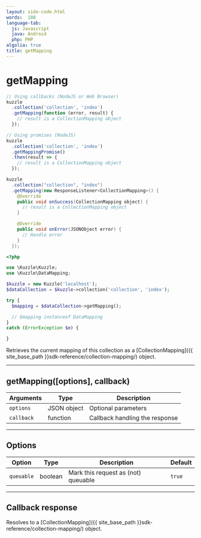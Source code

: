 ```yaml
---
layout: side-code.html
words:  188
language-tab:
  js: Javascript
  java: Android
  php: PHP
algolia: true
title: getMapping
---
```


# getMapping

```js
// Using callbacks (NodeJS or Web Browser)
kuzzle
  .collection('collection', 'index')
  .getMapping(function (error, result) {
    // result is a CollectionMapping object
  });

// Using promises (NodeJS)
kuzzle
  .collection('collection', 'index')
  .getMappingPromise()
  .then(result => {
    // result is a CollectionMapping object
  });
```

```java
kuzzle
  .collection("collection", "index")
  .getMapping(new ResponseListener<CollectionMapping>() {
    @Override
    public void onSuccess(CollectionMapping object) {
      // result is a CollectionMapping object
    }

    @Override
    public void onError(JSONObject error) {
      // Handle error
    }
  });
```

```php
<?php

use \Kuzzle\Kuzzle;
use \Kuzzle\DataMapping;

$kuzzle = new Kuzzle('localhost');
$dataCollection = $kuzzle->collection('collection', 'index');

try {
  $mapping = $dataCollection->getMapping();

  // $mapping instanceof DataMapping
}
catch (ErrorException $e) {

}
```

Retrieves the current mapping of this collection as a [CollectionMapping]({{ site_base_path }}sdk-reference/collection-mapping/) object.

---

## getMapping([options], callback)

| Arguments | Type | Description |
|---------------|---------|----------------------------------------|
| ``options`` | JSON object | Optional parameters |
| ``callback`` | function | Callback handling the response |

---

## Options

| Option | Type | Description | Default |
|---------------|---------|----------------------------------------|---------|
| ``queuable`` | boolean | Mark this request as (not) queuable | ``true`` |

---

## Callback response

Resolves to a [CollectionMapping]({{ site_base_path }}sdk-reference/collection-mapping/) object.
